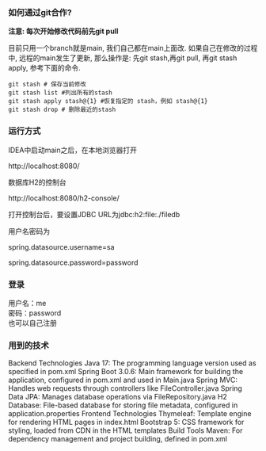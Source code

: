 ### 如何通过git合作?

**注意: 每次开始修改代码前先git pull**

目前只用一个branch就是main, 我们自己都在main上面改. 如果自己在修改的过程中, 远程的main发生了更新, 那么操作是: 先git stash,再git pull, 再git stash apply, 参考下面的命令.
```
git stash # 保存当前修改
git stash list #列出所有的stash
git stash apply stash@{1} #恢复指定的 stash，例如 stash@{1}
git stash drop # 删除最近的stash
```

### 运行方式
IDEA中启动main之后，在本地浏览器打开

http://localhost:8080/

数据库H2的控制台

http://localhost:8080/h2-console/

打开控制台后，要设置JDBC URL为jdbc:h2:file:./filedb

用户名密码为

spring.datasource.username=sa

spring.datasource.password=password

### 登录
用户名：me\
密码：password\
也可以自己注册

### 用到的技术

Backend Technologies
Java 17: The programming language version used as specified in pom.xml
Spring Boot 3.0.6: Main framework for building the application, configured in pom.xml and used in Main.java
Spring MVC: Handles web requests through controllers like FileController.java
Spring Data JPA: Manages database operations via FileRepository.java
H2 Database: File-based database for storing file metadata, configured in application.properties
Frontend Technologies
Thymeleaf: Template engine for rendering HTML pages in index.html
Bootstrap 5: CSS framework for styling, loaded from CDN in the HTML templates
Build Tools
Maven: For dependency management and project building, defined in pom.xml